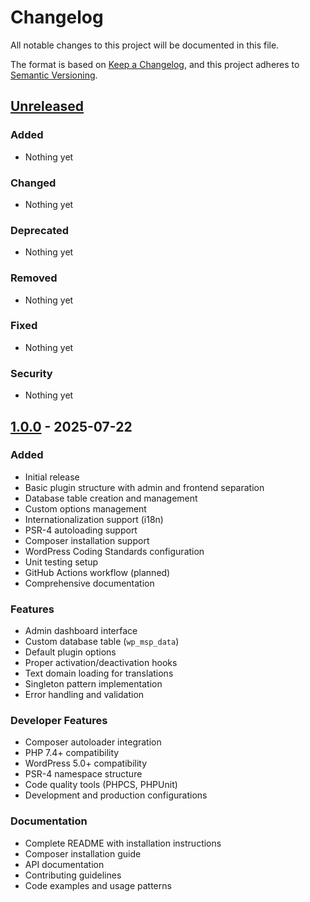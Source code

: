 # Changelog

All notable changes to this project will be documented in this file.

The format is based on [Keep a Changelog](https://keepachangelog.com/en/1.0.0/),
and this project adheres to [Semantic Versioning](https://semver.org/spec/v2.0.0.html).

## [Unreleased]

### Added
- Nothing yet

### Changed
- Nothing yet

### Deprecated
- Nothing yet

### Removed
- Nothing yet

### Fixed
- Nothing yet

### Security
- Nothing yet

## [1.0.0] - 2025-07-22

### Added
- Initial release
- Basic plugin structure with admin and frontend separation
- Database table creation and management
- Custom options management
- Internationalization support (i18n)
- PSR-4 autoloading support
- Composer installation support
- WordPress Coding Standards configuration
- Unit testing setup
- GitHub Actions workflow (planned)
- Comprehensive documentation

### Features
- Admin dashboard interface
- Custom database table (`wp_msp_data`)
- Default plugin options
- Proper activation/deactivation hooks
- Text domain loading for translations
- Singleton pattern implementation
- Error handling and validation

### Developer Features
- Composer autoloader integration
- PHP 7.4+ compatibility
- WordPress 5.0+ compatibility
- PSR-4 namespace structure
- Code quality tools (PHPCS, PHPUnit)
- Development and production configurations

### Documentation
- Complete README with installation instructions
- Composer installation guide
- API documentation
- Contributing guidelines
- Code examples and usage patterns

[Unreleased]: https://github.com/sointech/my-sample-plugin/compare/v1.0.0...HEAD
[1.0.0]: https://github.com/sointech/my-sample-plugin/releases/tag/v1.0.0

